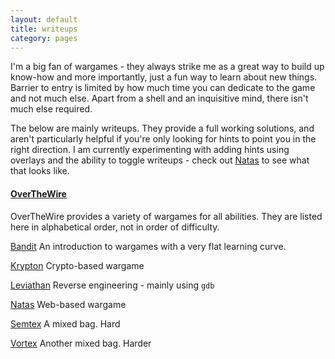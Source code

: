 ```yaml
---
layout: default
title: writeups
category: pages
---
```


I'm a big fan of wargames - they always strike me as a great way to build up know-how and more importantly, just a fun way to learn about new things. Barrier to entry is limited by how much time you can dedicate to the game and not much else. Apart from a shell and an inquisitive mind, there isn't much else required.

The below are mainly writeups. They provide a full working solutions, and aren't particularly helpful if you're only looking for hints to point you in the right direction. I am currently experimenting with adding hints using overlays and the ability to toggle writeups - check out [Natas](natas.html) to see what that looks like.

#### [OverTheWire](http://www.overthewire.org/) ####

OverTheWire provides a variety of wargames for all abilities. They are listed here in alphabetical order, not in order of difficulty.

[Bandit](bandit.html)
An introduction to wargames with a very flat learning curve.

[Krypton](krypton.html)
Crypto-based wargame

[Leviathan](leviathan.html)
Reverse engineering - mainly using `gdb`

[Natas](natas.html)
Web-based wargame

[Semtex](semtex.html)
A mixed bag. Hard

[Vortex](vortex.html)
Another mixed bag. Harder
